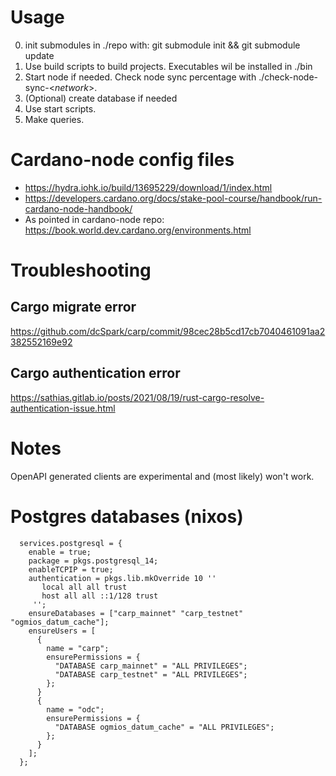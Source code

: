 # Usage

0. init submodules in ./repo with: git submodule init && git submodule update
1. Use build scripts to build projects. Executables wil be installed in ./bin
2. Start node if needed. Check node sync percentage with ./check-node-sync-<*network*>.
3. (Optional) create database if needed
4. Use start scripts. 
5. Make queries.
# Cardano-node config files

- https://hydra.iohk.io/build/13695229/download/1/index.html
- https://developers.cardano.org/docs/stake-pool-course/handbook/run-cardano-node-handbook/
- As pointed in cardano-node repo: https://book.world.dev.cardano.org/environments.html

# Troubleshooting

## Cargo migrate error
https://github.com/dcSpark/carp/commit/98cec28b5cd17cb7040461091aa2382552169e92

## Cargo authentication error
https://sathias.gitlab.io/posts/2021/08/19/rust-cargo-resolve-authentication-issue.html

# Notes
OpenAPI generated clients are experimental and (most likely) won't work.

# Postgres databases (nixos)

```
  services.postgresql = {
    enable = true;
    package = pkgs.postgresql_14;
    enableTCPIP = true;
    authentication = pkgs.lib.mkOverride 10 ''
       local all all trust
       host all all ::1/128 trust
     '';
    ensureDatabases = ["carp_mainnet" "carp_testnet" "ogmios_datum_cache"];
    ensureUsers = [
      {
        name = "carp";
        ensurePermissions = {
          "DATABASE carp_mainnet" = "ALL PRIVILEGES";
          "DATABASE carp_testnet" = "ALL PRIVILEGES";
        };
      }
      {
        name = "odc";
        ensurePermissions = {
          "DATABASE ogmios_datum_cache" = "ALL PRIVILEGES";
        };
      }
    ];
  };
```

